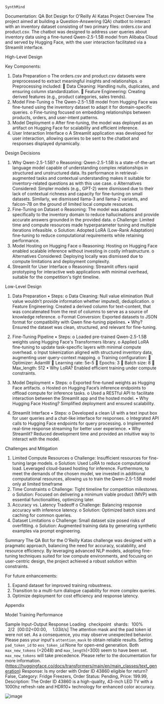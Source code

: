     SynthMind 
Documentation: QA Bot Design for O'Reilly AI Katas
Project Overview
The project aimed at building a Question-Answering (QA) chatbot to interact with an inventory dataset consisting of two primary files: orders.csv and product.csv. The chatbot was designed to address user queries about inventory data using a fine-tuned Qwen-2.5-1.5B model from Alibaba Cloud and served by Hugging Face, with the user interaction facilitated via a Streamlit interface.
 
High-Level Design

Key Components:
1.	Data Preparation
o	The orders.csv and product.csv  datasets were preprocessed to extract meaningful insights and relationships.
o	Preprocessing included: 
	Data Cleaning: Handling nulls, duplicates, and ensuring column standardization.
	Feature Engineering: Creating derived features (e.g., product categories, sales trends).
2.	Model Fine-Tuning
o	The Qwen-2.5-1.5B model from Hugging Face was fine-tuned using the inventory dataset to adapt it for domain-specific queries.
o	Fine-tuning focused on embedding relationships between products, orders, and user-intent patterns.
3.	Model Deployment
o	After fine-tuning, the model was deployed as an artifact on Hugging Face for scalability and efficient inference.
4.	User Interaction Interface
o	A Streamlit application was developed for user interaction, allowing queries to be sent to the chatbot and responses displayed dynamically.
 
Design Decisions
1.	Why Qwen-2.5-1.5B?
o	Reasoning: Qwen-2.5-1.5B is a state-of-the-art language model capable of understanding complex relationships in structured and unstructured data. Its performance in retrieval-augmented tasks and contextual understanding makes it suitable for inventory-related questions as with this use case.
o	Alternatives Considered: Simpler models (e.g., GPT-2) were dismissed due to their lack of contextual richness and capacity for fine-tuning on small datasets. Similarly, we dismissed llama-3 and llama-2 variants, and falcon-7B on the ground of limited local compute resources. 
2.	Fine-Tuning on Dataset
o	Reasoning: The model was adapted specifically to the inventory domain to reduce hallucinations and provide accurate answers grounded in the provided data.
o	Challenge: Limited time and compute resources made hyperparameter tuning and multiple iterations infeasible.
o	Solution: Adopted LoRA (Low-Rank Adaptation) fine-tuning to reduce computational requirements while retaining performance.
3.	Model Hosting on Hugging Face
o	Reasoning: Hosting on Hugging Face enabled scalable inference without investing in costly infrastructure.
o	Alternatives Considered: Deploying locally was dismissed due to compute limitations and deployment complexity.
4.	Streamlit for User Interface
o	Reasoning: Streamlit offers rapid prototyping for interactive web applications with minimal overhead, suitable for the competition's tight timeline.
 
Low-Level Design
 

1. Data Preparation
•	Steps: 
o	Data Cleaning: Null value elimination (Null value wouldn’t provide information whether imputed), deduplication.
o	Feature Engineering: Created a derived column for text-content, that was concatenated from the rest of columns to serve as a source of knowledge reference.
o	Format Conversion: Exported datasets to JSON format for compatibility with Qwen fine-tuning pipelines.
•	Why? Ensured the dataset was clean, structured, and relevant for fine-tuning.
 

2. Fine-Tuning Pipeline
•	Steps: 
o	Loaded pre-trained Qwen-2.5-1.5B weights using Hugging Face's Transformers library.
o	Applied LoRA fine-tuning to update task-specific layers with minimal compute overhead.
o	Input tokenization aligned with structured inventory data, augmenting user query-context mapping.
o	Training configuration: 
	Optimizer: AdamW
	Learning rate: 5e-5
	Epochs: 3
	Batch size: 8
	Max_length: 512
•	Why LoRA? Enabled efficient training under compute constraints.
 


3. Model Deployment
•	Steps: 
o	Exported fine-tuned weights as Hugging Face artifacts.
o	Hosted on Hugging Face’s inference endpoints to offload compute for inference tasks.
o	Used a RESTful API to facilitate interaction between the Streamlit app and the hosted model.
•	Why Hugging Face Hosting? Simplified deployment and ensured scalability.
 
4. Streamlit Interface
•	Steps: 
o	Developed a clean UI with a text input box for user queries and a chat-like interface for responses.
o	Integrated API calls to Hugging Face endpoints for query processing.
o	Implemented real-time response streaming for better user experience.
•	Why Streamlit? Reduced development time and provided an intuitive way to interact with the model.
 
Challenges and Mitigation
1.	Limited Compute Resources
o	Challenge: Insufficient resources for fine-tuning large models.
o	Solution: Used LoRA to reduce computational load. Leveraged cloud-based hosting for inference. Furthermore, to meet the demands of the chosen model, we invested in additional computational resources, allowing us to train the Qwen-2.5-1.5B model only at limited timeframe
2.	Time Constraints
o	Challenge: Tight timeline for competition milestones.
o	Solution: Focused on delivering a minimum viable product (MVP) with essential functionalities, optimizing later.
3.	Accuracy vs. Latency Tradeoff
o	Challenge: Balancing response accuracy with inference latency.
o	Solution: Optimized batch sizes and caching for common queries.
4.	Dataset Limitations
o	Challenge: Small dataset size posed risks of overfitting.
o	Solution: Augmented training data by generating synthetic examples via prompt engineering.
 
Summary
The QA Bot for the O'Reilly Katas challenge was designed with a pragmatic approach, balancing the need for accuracy, scalability, and resource efficiency. By leveraging advanced NLP models, adopting fine-tuning techniques suited for low compute environments, and focusing on user-centric design, the project achieved a robust solution within constraints.
 
For future enhancements:
1.	Expand dataset for improved training robustness.
2.	Transition to a multi-turn dialogue capability for more complex queries.
3.	Optimize deployment for cost efficiency and response latency.
 
Appendix
 
Model Training Performance
 
Sample Input-Output Response
Loading checkpoint shards: 100%
 2/2 [00:02<00:00,  1.03it/s]
The attention mask and the pad token id were not set. As a consequence, you may observe unexpected behavior. Please pass your input's `attention_mask` to obtain reliable results.
Setting `pad_token_id` to `eos_token_id`:None for open-end generation.
Both `max_new_tokens` (=2048) and `max_length`(=300) seem to have been set. `max_new_tokens` will take precedence. Please refer to the documentation for more information. (https://huggingface.co/docs/transformers/main/en/main_classes/text_generation)
Response: Is my order with Order ID 43860 eligible for return? False, Category: Fridge Freezers, Order Status: Pending, Price: 199.99, Description: The Order ID 43860 is a high-quality, 43-inch LED TV with a 1000hz refresh rate and HDR10+ technology for enhanced color accuracy.




![image](https://github.com/user-attachments/assets/a19d29b5-05f8-499f-90da-d5d345e96139)
